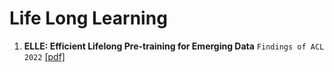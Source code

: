 # Life Long Learning

1. **ELLE: Efficient Lifelong Pre-training for Emerging Data** `Findings of ACL 2022` [[pdf]](https://openreview.net/forum?id=UF7a5kIdzk)